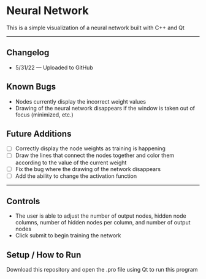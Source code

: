 # Neural Network

This is a simple visualization of a neural network built with C++ and Qt

---

## Changelog

- 5/31/22 — Uploaded to GitHub

## Known Bugs

- Nodes currently display the incorrect weight values
- Drawing of the neural network disappears if the window is taken out of focus (minimized, etc.)

## Future Additions

- [ ]  Correctly display the node weights as training is happening
- [ ]  Draw the lines that connect the nodes together and color them according to the value of the current weight
- [ ]  Fix the bug where the drawing of the network disappears
- [ ]  Add the ability to change the activation function

---

## Controls

- The user is able to adjust the number of output nodes, hidden node columns, number of hidden nodes per column, and number of output nodes
- Click submit to begin training the network

## Setup / How to Run

Download this repository and open the .pro file using Qt to run this program

